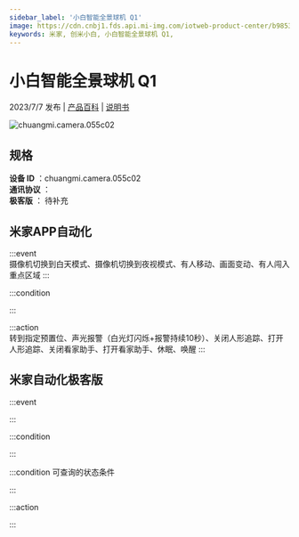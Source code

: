 ```yaml
---
sidebar_label: '小白智能全景球机 Q1'
image: https://cdn.cnbj1.fds.api.mi-img.com/iotweb-product-center/b9853f6b8868648a9ff8df2aa2ca3cb7_1679554818052.png?GalaxyAccessKeyId=AKVGLQWBOVIRQ3XLEW&Expires=9223372036854775807&Signature=+8SelUI4PQAd0O4zefR3g2Go2WU=
keywords: 米家, 创米小白, 小白智能全景球机 Q1, 
---
```

# 小白智能全景球机 Q1

2023/7/7 发布 | [产品百科](https://home.mi.com/webapp/content/baike/product/index.html?model=chuangmi.camera.055c02/) | [说明书](https://home.mi.com/views/introduction.html?model=chuangmi.camera.055c02&region=cn)

![chuangmi.camera.055c02](https://cdn.cnbj1.fds.api.mi-img.com/iotweb-product-center/b9853f6b8868648a9ff8df2aa2ca3cb7_1679554818052.png?GalaxyAccessKeyId=AKVGLQWBOVIRQ3XLEW&Expires=9223372036854775807&Signature=+8SelUI4PQAd0O4zefR3g2Go2WU=)

## 规格  
> 
**设备 ID** ：chuangmi.camera.055c02  
**通讯协议** ：  
**极客版**  ： 待补充 


## 米家APP自动化  

:::event  
摄像机切换到白天模式、摄像机切换到夜视模式、有人移动、画面变动、有人闯入重点区域
:::

:::condition  

:::

:::action   
转到指定预置位、声光报警（白光灯闪烁+报警持续10秒）、关闭人形追踪、打开人形追踪、关闭看家助手、打开看家助手、休眠、唤醒
:::

## 米家自动化极客版  

:::event  

:::

:::condition  

:::

:::condition 可查询的状态条件  

:::

:::action  

:::

        
